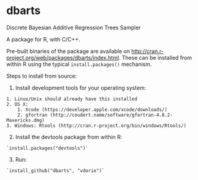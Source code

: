 dbarts
======

Discrete Bayesian Additive Regression Trees Sampler

A package for R, with C/C++.

Pre-built binaries of the package are available on http://cran.r-project.org/web/packages/dbarts/index.html. These can be installed from within R using the typical `install.packages()` mechanism.

Steps to install from source:

  1. Install development tools for your operating system:

    1. Linux/Unix should already have this installed
    2. OS X:
        1. Xcode (https://developer.apple.com/xcode/downloads/)
        2. gfortran (http://coudert.name/software/gfortran-4.8.2-Mavericks.dmg)
    3. Windows: Rtools (http://cran.r-project.org/bin/windows/Rtools/)

  2. Install the devtools package from within R:

    `install.packages("devtools")`

  3. Run:

    `install_github("dbarts", "vdorie")`